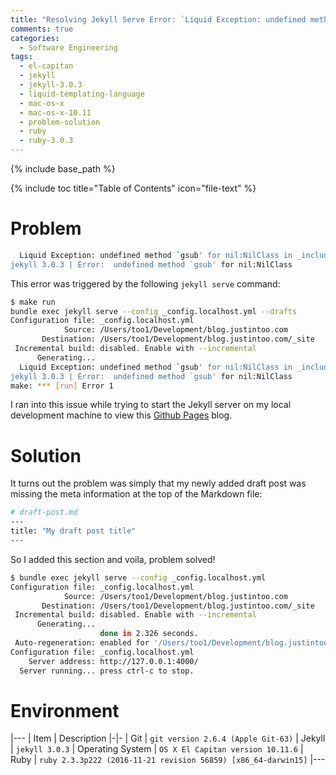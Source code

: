 ```yaml
---
title: "Resolving Jekyll Serve Error: `Liquid Exception: undefined method `gsub' for nil:NilClass`"
comments: true
categories:
  - Software Engineering
tags:
  - el-capitan
  - jekyll
  - jekyll-3.0.3
  - liquid-templating-language
  - mac-os-x
  - mac-os-x-10.11
  - problem-solution
  - ruby
  - ruby-3.0.3
---
```


{% include base_path %}

{% include toc title="Table of Contents" icon="file-text" %}

# Problem

```bash
  Liquid Exception: undefined method `gsub' for nil:NilClass in _includes/post_pagination.html, included in _layouts/single.html
jekyll 3.0.3 | Error:  undefined method `gsub' for nil:NilClass
```

This error was triggered by the following `jekyll serve` command:

```bash
$ make run
bundle exec jekyll serve --config _config.localhost.yml --drafts
Configuration file: _config.localhost.yml
            Source: /Users/too1/Development/blog.justintoo.com
       Destination: /Users/too1/Development/blog.justintoo.com/_site
 Incremental build: disabled. Enable with --incremental
      Generating...
  Liquid Exception: undefined method `gsub' for nil:NilClass in _includes/post_pagination.html, included in _layouts/single.html
jekyll 3.0.3 | Error:  undefined method `gsub' for nil:NilClass
make: *** [run] Error 1
```

I ran into this issue while trying to start the Jekyll server on my local development machine to view this [Github Pages](https://pages.github.com/) blog.

<!--more-->

# Solution

It turns out the problem was simply that my newly added draft post was missing the meta information at the top of the Markdown file:

```bash
# draft-post.md
---
title: "My draft post title"
---
```

So I added this section and voila, problem solved!

```bash
$ bundle exec jekyll serve --config _config.localhost.yml
Configuration file: _config.localhost.yml
            Source: /Users/too1/Development/blog.justintoo.com
       Destination: /Users/too1/Development/blog.justintoo.com/_site
 Incremental build: disabled. Enable with --incremental
      Generating...
                    done in 2.326 seconds.
 Auto-regeneration: enabled for '/Users/too1/Development/blog.justintoo.com'
Configuration file: _config.localhost.yml
    Server address: http://127.0.0.1:4000/
  Server running... press ctrl-c to stop.
```

# Environment

|---
| Item | Description
|-|-
| Git | `git version 2.6.4 (Apple Git-63)`
| Jekyll | `jekyll 3.0.3`
| Operating System | `OS X El Capitan version 10.11.6`
| Ruby | `ruby 2.3.3p222 (2016-11-21 revision 56859) [x86_64-darwin15]`
|---
